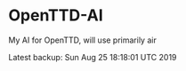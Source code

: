 # OpenTTD-AI
My AI for OpenTTD, will use primarily air

Latest backup: Sun Aug 25 18:18:01 UTC 2019
